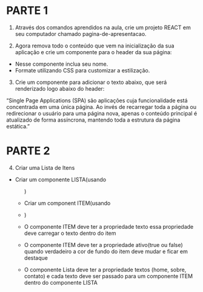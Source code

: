 # PARTE 1

1. Através dos comandos aprendidos na aula, crie um projeto REACT em seu computador chamado pagina-de-apresentacao.

2. Agora remova todo o conteúdo que vem na inicialização da sua aplicação e crie um componente para o header da sua página:

- Nesse componente inclua seu nome.
- Formate utilizando CSS para customizar a estilização.

3. Crie um componente para adicionar o texto abaixo, que será renderizado logo abaixo do header:

“Single Page Applications (SPA) são aplicações cuja funcionalidade está concentrada em uma única página. Ao invés de recarregar toda a página ou redirecionar o usuário para uma página nova, apenas o conteúdo principal é atualizado de forma assíncrona, mantendo toda a estrutura da página estática.”

# PARTE 2

4. Criar uma Lista de Itens

- Criar um componente LISTA(usando<ul>)

- Criar um component ITEM(usando <li>)

- O componente ITEM deve ter a propriedade texto essa propriedade deve carregar o texto dentro do item

- O componente ITEM deve ter a propriedade ativo(true ou false) quando verdadeiro a cor de fundo do item deve mudar e ficar em destaque

- O componente Lista deve ter a propriedade textos (home, sobre, contato) e cada texto deve ser passado para um componente ITEM dentro do componente LISTA
